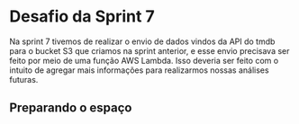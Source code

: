 # Desafio da Sprint 7
Na sprint 7 tivemos de realizar o envio de dados vindos da API do tmdb para o bucket S3 que criamos na sprint anterior, e esse envio precisava ser feito por meio de uma função AWS Lambda. Isso deveria ser feito com o intuito de agregar mais informações para realizarmos nossas análises futuras.

## Preparando o espaço

